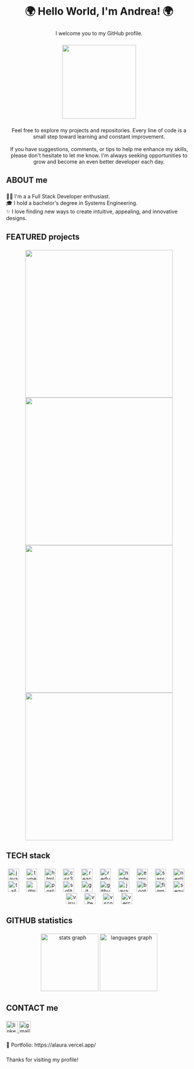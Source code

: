 <h1 align="center">🌍 Hello World, I'm Andrea! 🌍</h1>

###

<p align="center">I welcome you to my GitHub profile.</p>

###

<div align="center">
  <img height="200" src="https://i.imgflip.com/65efzo.gif"  />
</div>

###

<p align="center">Feel free to explore my projects and repositories. Every line of code is a small step toward learning and constant improvement.<br><br>If you have suggestions, comments, or tips to help me enhance my skills, please don't hesitate to let me know. I'm always seeking opportunities to grow and become an even better developer each day.</p>

###

<h2 align="left">ABOUT me</h2>

###

<p align="left">👩‍💻 I'm a a Full Stack Developer enthusiast.<br>🎓 I hold a bachelor's degree in Systems Engineering.<br>✨ I love finding new ways to create intuitive, appealing, and innovative designs.</p>

###

<h2 align="left">FEATURED projects</h2>

###
<div align="center">
  <img width="400" src="https://github-readme-stats-sigma-five.vercel.app/api/pin/?username=ALauraOliva&repo=Rick-and-Morty&disable_animations=false&theme=onedark&locale=en&hide_border=true" />  
  <img width="400" src="https://github-readme-stats-sigma-five.vercel.app/api/pin/?username=ALauraOliva&repo=Pokemon_App&disable_animations=false&theme=onedark&locale=en&hide_border=true" />
  <img width="400" src="https://github-readme-stats-sigma-five.vercel.app/api/pin/?username=ALauraOliva&repo=Greenland&disable_animations=false&theme=onedark&locale=en&hide_border=true" />
  <img width="400" src="https://github-readme-stats-sigma-five.vercel.app/api/pin/?username=ALauraOliva&repo=portfolio&disable_animations=false&theme=onedark&locale=en&hide_border=true" />
</div>

<h2 align="left">TECH stack</h2>

###

<div align="center">
  <img src="https://skillicons.dev/icons?i=js" height="30" alt="javascript logo"  />
  <img width="12" />
  <img src="https://skillicons.dev/icons?i=ts" height="30" alt="typescript logo"  />
  <img width="12" />
  <img src="https://skillicons.dev/icons?i=html" height="30" alt="html5 logo"  />
  <img width="12" />
  <img src="https://skillicons.dev/icons?i=css" height="30" alt="css3 logo"  />
  <img width="12" />
  <img src="https://skillicons.dev/icons?i=react" height="30" alt="react logo"  />
  <img width="12" />
  <img src="https://skillicons.dev/icons?i=redux" height="30" alt="redux logo"  />
  <img width="12" />
  <img src="https://skillicons.dev/icons?i=nodejs" height="30" alt="nodejs logo"  />
  <img width="12" />
  <img src="https://skillicons.dev/icons?i=express" height="30" alt="express logo"  />
  <img width="12" />
  <img src="https://skillicons.dev/icons?i=sass" height="30" alt="sass logo"  />
  <img width="12" />
  <img src="https://skillicons.dev/icons?i=nextjs" height="30" alt="nextjs logo"  />
  <img width="12" />
  <img src="https://skillicons.dev/icons?i=tailwind" height="30" alt="tailwindcss logo"  />
  <img width="12" />
  <img src="https://skillicons.dev/icons?i=mysql" height="30" alt="mysql logo"  />
  <img width="12" />
  <img src="https://skillicons.dev/icons?i=postgres" height="30" alt="postgresql logo"  />
  <img width="12" />
  <img src="https://skillicons.dev/icons?i=sqlite" height="30" alt="sqlite logo"  />
  <img width="12" />
  <img src="https://skillicons.dev/icons?i=git" height="30" alt="git logo"  />
  <img width="12" />
  <img src="https://skillicons.dev/icons?i=github" height="30" alt="github logo"  />
  <img width="12" />
  <img src="https://skillicons.dev/icons?i=java" height="30" alt="java logo"  />
  <img width="12" />
  <img src="https://cdn.simpleicons.org/bootstrap/7952B3" height="30" alt="bootstrap logo"  />
  <img width="12" />
  <img src="https://skillicons.dev/icons?i=figma" height="30" alt="figma logo"  />
  <img width="12" />
  <img src="https://skillicons.dev/icons?i=sequelize" height="30" alt="sequelize logo"  />
  <img width="12" />
  <img src="https://skillicons.dev/icons?i=visualstudio" height="30" alt="visualstudio logo"  />
  <img width="12" />
  <img src="https://skillicons.dev/icons?i=vite" height="30" alt="vite logo"  />
  <img width="12" />
  <img src="https://skillicons.dev/icons?i=vscode" height="30" alt="vscode logo"  />
  <img width="12" />
  <img src="https://skillicons.dev/icons?i=vercel" height="30" alt="vercel logo"  />
</div>

###

<h2 align="left">GITHUB statistics</h2>

###

<div align="center">
  <img src="https://github-readme-stats.vercel.app/api?username=AlauraOliva&hide_title=false&hide_rank=false&show_icons=true&include_all_commits=true&count_private=true&disable_animations=false&theme=onedark&locale=en&hide_border=true" height="156" alt="stats graph"  />
  <img src="https://github-readme-stats.vercel.app/api/top-langs?username=AlauraOliva&locale=en&hide_title=false&layout=compact&card_width=320&langs_count=8&theme=onedark&hide_border=true" height="156" alt="languages graph"  />
</div>

###

<h2 align="left">CONTACT me</h2>

###

<div align="left">
  <a href="https://www.linkedin.com/in/andrea-laura-99604a275/" target="_blank">
    <img src="https://img.shields.io/static/v1?message=LinkedIn&logo=linkedin&label=&color=0077B5&logoColor=white&labelColor=&style=flat" height="31" alt="linkedin logo"  />
  </a>
  <a href="andrea_carol00@hotmail.com" target="_blank">
    <img src="https://img.shields.io/static/v1?message=Mail&logo=gmail&label=&color=D14836&logoColor=white&labelColor=&style=flat" height="31" alt="gmail logo"  />
  </a>
</div>

###

<p align="left">📁 Portfolio: https://alaura.vercel.app/</p>

###

<p align="left">Thanks for visiting my profile!</p>

###
